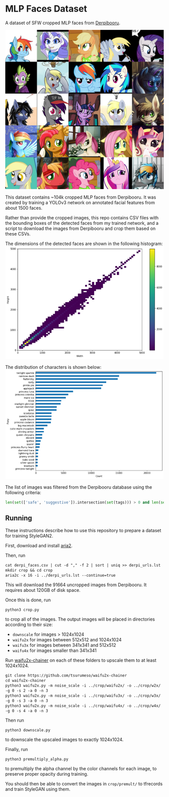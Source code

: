 # MLP Faces Dataset
 A dataset of SFW cropped MLP faces from [Derpibooru](https://derpibooru.org/).

![Preview grid](./docs/grid.jpg)

This dataset contains ~104k cropped MLP faces from Derpibooru. It was created by training a YOLOv3 network on annotated facial features from about 1500 faces.

Rather than provide the cropped images, this repo contains CSV files with the bounding boxes of the detected faces from my trained network, and a script to download the images from Derpibooru and crop them based on these CSVs.

The dimensions of the detected faces are shown in the following histogram:
![Dimensions](./docs/dimensions.png)

The distribution of characters is shown below:
![Characters](./docs/pony_counts.png)

The list of images was filtered from the Derpibooru database using the following criteria:
```py
len(set(['safe', 'suggestive']).intersection(set(tags))) > 0 and len(set(['anthro', 'pony', 'pegasus', 'unicorn', 'alicorn', 'earth pony']).intersection(set(tags))) > 0 and score >= 25 and img_format.lower() in ['jpg', 'jpeg', 'png']
```

## Running

These instructions describe how to use this repository to prepare a dataset for training StyleGAN2.

First, download and install [aria2](https://aria2.github.io/).

Then, run
```
cat derpi_faces.csv | cut -d "," -f 2 | sort | uniq >> derpi_urls.lst
mkdir crop && cd crop
aria2c -x 16 -i ../derpi_urls.lst --continue=true
```

This will download the 91664 uncropped images from Derpibooru. It requires about 120GB of disk space.

Once this is done, run
```
python3 crop.py
```
to crop all of the images. The output images will be placed in directories according to their size:
* `downscale` for images > 1024x1024
* `waifu2x` for images between 512x512 and 1024x1024
* `waifu3x` for images between 341x341 and 512x512
* `waifu4x` for images smaller than 341x341

Run [waifu2x-chainer](https://github.com/tsurumeso/waifu2x-chainer) on each of these folders to upscale them to at least 1024x1024.

```
git clone https://github.com/tsurumeso/waifu2x-chainer
cd waifu2x-chainer
python3 waifu2x.py -m noise_scale -i ../crop/waifu2x/ -o ../crop/w2x/ -g 0 -s 2 -a 0 -n 3
python3 waifu2x.py -m noise_scale -i ../crop/waifu3x/ -o ../crop/w3x/ -g 0 -s 3 -a 0 -n 3
python3 waifu2x.py -m noise_scale -i ../crop/waifu4x/ -o ../crop/w4x/ -g 0 -s 4 -a 0 -n 3
```

Then run
```
python3 downscale.py
```
to downscale the upscaled images to exactly 1024x1024.

Finally, run
```
python3 premultiply_alpha.py
```
to premultiply the alpha channel by the color channels for each image, to preserve proper opacity during training.

You should then be able to convert the images in `crop/premult/` to tfrecords and train StyleGAN using them.



